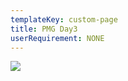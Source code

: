 ```yaml
---
templateKey: custom-page
title: PMG Day3
userRequirement: NONE
---
```

![](/img/ocp22g-summitmap-pmg-day3.png)